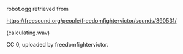 
robot.ogg retrieved from

https://freesound.org/people/freedomfightervictor/sounds/390531/

(calculating.wav)

CC 0, uploaded by freedomfightervictor.
